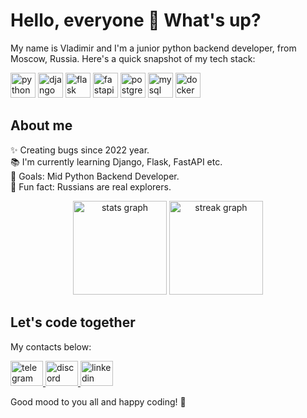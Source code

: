 <!DOCTYPE html>
<html lang="en">
<head>
<meta charset="UTF-8">
<meta name="viewport" content="width=device-width, initial-scale=1.0">
<title>Developer Introduction</title>
<style>
  .left-align {
    text-align: left;
  }
  .center-align {
    text-align: center;
  }
</style>
</head>
<body>

<h1 class="left-align">Hello, everyone 👋 What's up?</h1>

<p class="left-align">My name is Vladimir and I'm a junior python backend developer, from Moscow, Russia. Here's a quick snapshot of my tech stack:</p>

<div class="left-align">
  <img src="https://cdn.jsdelivr.net/gh/devicons/devicon/icons/python/python-original.svg" height="40" alt="python logo">
  <img src="https://cdn.jsdelivr.net/gh/devicons/devicon/icons/django/django-plain.svg" height="40" alt="django logo">
  <img src="https://cdn.jsdelivr.net/gh/devicons/devicon/icons/flask/flask-original.svg" height="40" alt="flask logo">
  <img src="https://cdn.jsdelivr.net/gh/devicons/devicon/icons/fastapi/fastapi-original.svg" height="40" alt="fastapi logo">
  <img src="https://cdn.jsdelivr.net/gh/devicons/devicon/icons/postgresql/postgresql-original.svg" height="40" alt="postgresql logo">
  <img src="https://cdn.jsdelivr.net/gh/devicons/devicon/icons/mysql/mysql-original.svg" height="40" alt="mysql logo">
  <img src="https://cdn.jsdelivr.net/gh/devicons/devicon/icons/docker/docker-original.svg" height="40" alt="docker logo">
</div>

<h2 class="left-align">About me</h2>

<p class="left-align">✨ Creating bugs since 2022 year.<br>📚 I'm currently learning Django, Flask, FastAPI etc.<br>🎯 Goals: Mid Python Backend Developer.<br>🎲 Fun fact: Russians are real explorers.</p>

<div class="center-align">
  <img src="https://github-readme-stats.vercel.app/api?username=chem1sto&hide_title=false&hide_rank=false&show_icons=true&include_all_commits=true&count_private=true&disable_animations=false&theme=dracula&locale=en&hide_border=false&order=1" height="150" alt="stats graph">
  <img src="https://streak-stats.demolab.com?user=chem1sto&locale=en&mode=daily&theme=dracula&hide_border=false&border_radius=5&order=3" height="150" alt="streak graph">
</div>

<h2 class="left-align">Let's code together</h2>

<p class="left-align">My contacts below:</p>
<div class="left-align">
  <a href="https://t.me/chemisto" target="_blank">
    <img src="https://raw.githubusercontent.com/maurodesouza/profile-readme-generator/master/src/assets/icons/social/telegram/default.svg" height="40" width="52" alt="telegram logo">
  </a>
  <a href="https://discord.com/users/255793334856056833" target="_blank">
    <img src="https://raw.githubusercontent.com/maurodesouza/profile-readme-generator/master/src/assets/icons/social/discord/default.svg" height="40" width="52" alt="discord logo">
  </a>
  <a href="https://www.linkedin.com/feed/" target="_blank">
    <img src="https://raw.githubusercontent.com/maurodesouza/profile-readme-generator/master/src/assets/icons/social/linkedin/default.svg" height="40" width="52" alt="linkedin logo">
  </a>
</div>

<p class="left-align">Good mood to you all and happy coding! 🚀</p>

</body>
</html>
